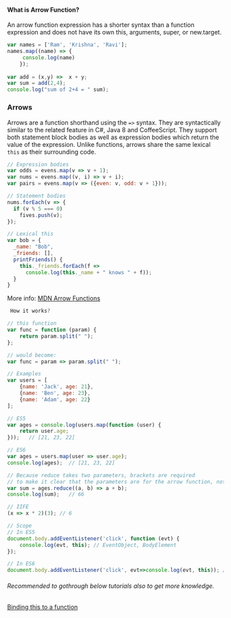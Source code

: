 <h4> What is Arrow Function? </h4>
<p>An arrow function expression has a shorter syntax than a function expression and does not have its own this, arguments, super, or new.target. </p>

```javascript
var names = ['Ram', 'Krishna', 'Ravi'];
names.map((name) => {
	 console.log(name)
	});
	
var add = (x,y) =>  x + y;
var sum = add(2,4);
console.log("sum of 2+4 = " sum);
```

### Arrows
Arrows are a function shorthand using the `=>` syntax.  They are syntactically similar to the related feature in C#, Java 8 and CoffeeScript.  They support both statement block bodies as well as expression bodies which return the value of the expression.  Unlike functions, arrows share the same lexical `this` as their surrounding code.

```JavaScript
// Expression bodies 
var odds = evens.map(v => v + 1);
var nums = evens.map((v, i) => v + i);
var pairs = evens.map(v => ({even: v, odd: v + 1}));

// Statement bodies
nums.forEach(v => {
  if (v % 5 === 0)
    fives.push(v);
});

// Lexical this  
var bob = {
  _name: "Bob",
  _friends: [],
  printFriends() {
    this._friends.forEach(f =>
      console.log(this._name + " knows " + f));
  }
}
```

More info: [MDN Arrow Functions](https://developer.mozilla.org/en/docs/Web/JavaScript/Reference/Functions/Arrow_functions)
```JavaScript
 How it works?

// this function
var func = function (param) {
    return param.split(" ");
};

// would become:
var func = param => param.split(" ");

// Examples
var users = [
    {name: 'Jack', age: 21},
    {name: 'Ben', age: 23},
    {name: 'Adam', age: 22}
];

// ES5
var ages = console.log(users.map(function (user) {
    return user.age;
}));   // [21, 23, 22]

// ES6
var ages = users.map(user => user.age);
console.log(ages);  // [21, 23, 22]

// Because reduce takes two parameters, brackets are required
// to make it clear that the parameters are for the arrow function, not for the reduce call.
var sum = ages.reduce((a, b) => a + b);
console.log(sum);   // 66

// IIFE
(x => x * 2)(3); // 6

// Scope
// In ES5
document.body.addEventListener('click', function (evt) {
    console.log(evt, this); // EventObject, BodyElement
});

// In ES6
document.body.addEventListener('click', evt=>console.log(evt, this)); // EventObject, BodyElement
```

<h6>Recommended to gothrough below tutorials also to get more knowledge.</h6>
<a href="https://javascript.info/bind" target="_blank">Binding this to a function</a>
